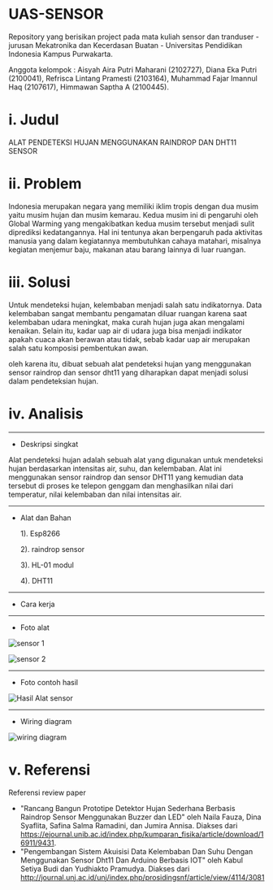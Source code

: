 # UAS-SENSOR
Repository yang berisikan project pada mata kuliah sensor dan tranduser - jurusan Mekatronika dan Kecerdasan Buatan - Universitas Pendidikan Indonesia Kampus Purwakarta. 

Anggota kelompok : Aisyah Aira Putri Maharani (2102727), Diana Eka Putri (2100041), Refrisca Lintang Pramesti (2103164), Muhammad Fajar Imannul Haq (2107617), Himmawan Saptha A (2100445). 
# i. Judul
ALAT PENDETEKSI HUJAN MENGGUNAKAN RAINDROP DAN DHT11 SENSOR

# ii. Problem 
Indonesia merupakan negara yang memiliki iklim tropis dengan dua musim yaitu musim hujan dan musim kemarau. Kedua musim ini di pengaruhi oleh Global Warming yang mengakibatkan kedua musim tersebut menjadi sulit diprediksi kedatangannya. Hal ini tentunya akan berpengaruh pada aktivitas manusia yang dalam kegiatannya membutuhkan cahaya matahari, misalnya kegiatan menjemur baju, makanan atau barang lainnya di luar ruangan. 

# iii. Solusi
Untuk mendeteksi hujan, kelembaban menjadi salah satu indikatornya. Data kelembaban sangat membantu pengamatan  diluar  ruangan karena  saat  kelembaban  udara  meningkat,  maka  curah  hujan  juga  akan  mengalami  kenaikan.  Selain  itu,  kadar  uap  air  di  udara  juga  bisa  menjadi  indikator  apakah  cuaca  akan  berawan  atau  tidak, sebab  kadar  uap  air  merupakan  salah  satu  komposisi  pembentukan  awan.  

oleh karena itu, dibuat sebuah alat pendeteksi hujan yang menggunakan sensor raindrop dan sensor dht11 yang diharapkan dapat menjadi solusi dalam pendeteksian hujan.  

# iv. Analisis 
-----------------------------------------------------------------------------------------------------------------------------------------------------------------------
- Deskripsi singkat

Alat pendeteksi hujan adalah sebuah alat yang digunakan untuk mendeteksi hujan berdasarkan intensitas air, suhu, dan kelembaban. Alat ini menggunakan sensor raindrop dan sensor DHT11 yang kemudian data tersebut di proses ke telepon genggam dan menghasilkan nilai dari temperatur, nilai kelembaban dan nilai intensitas air.

-----------------------------------------------------------------------------------------------------------------------------------------------------------------------

- Alat dan Bahan

  1). Esp8266
  
  2). raindrop sensor
   
  3). HL-01 modul
    
  4). DHT11

-----------------------------------------------------------------------------------------------------------------------------------------------------------------------

- Cara kerja

-----------------------------------------------------------------------------------------------------------------------------------------------------------------------

- Foto alat 

![sensor 1](https://user-images.githubusercontent.com/92429478/173230333-31d6d82c-4fc6-4d17-b0ea-44e08f2d378c.jpeg)

![sensor 2](https://user-images.githubusercontent.com/92429478/173230403-473f5198-f7be-4adf-84bd-93e137b81d32.jpeg)

-----------------------------------------------------------------------------------------------------------------------------------------------------------------------
- Foto contoh hasil 

![Hasil Alat sensor](https://user-images.githubusercontent.com/92429478/173232164-7f0b7691-2471-4ada-8176-6ca2b5141870.jpeg)

-----------------------------------------------------------------------------------------------------------------------------------------------------------------------

- Wiring diagram 

![wiring diagram](https://user-images.githubusercontent.com/92429478/173231557-9bdb16c2-1ca6-4373-9c28-051af7250c9d.png)



# v. Referensi
Referensi review paper 

- "Rancang Bangun Prototipe Detektor Hujan Sederhana Berbasis Raindrop Sensor Menggunakan Buzzer dan LED" oleh Naila Fauza, Dina Syaflita, Safina Salma Ramadini, dan Jumira Annisa. Diakses dari https://ejournal.unib.ac.id/index.php/kumparan_fisika/article/download/16911/9431.
- "Pengembangan Sistem Akuisisi Data Kelembaban Dan Suhu Dengan Menggunakan Sensor Dht11 Dan Arduino Berbasis IOT" oleh Kabul Setiya Budi dan Yudhiakto Pramudya. Diakses dari http://journal.unj.ac.id/unj/index.php/prosidingsnf/article/view/4114/3081

